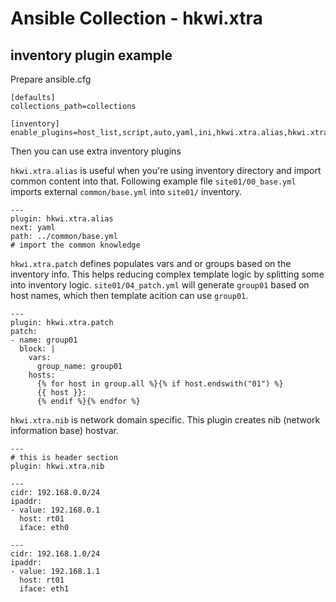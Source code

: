 # Ansible Collection - hkwi.xtra

## inventory plugin example

Prepare ansible.cfg

```
[defaults]
collections_path=collections

[inventory]
enable_plugins=host_list,script,auto,yaml,ini,hkwi.xtra.alias,hkwi.xtra.patch
```

Then you can use extra inventory plugins

`hkwi.xtra.alias` is useful when you're using inventory directory and import common content into that. Following example file `site01/00_base.yml` imports external `common/base.yml` into `site01/` inventory.

```
---
plugin: hkwi.xtra.alias
next: yaml
path: ../common/base.yml
# import the common knowledge
```

`hkwi.xtra.patch` defines populates vars and or groups based on the inventory info. This helps reducing complex template logic by splitting some into inventory logic. `site01/04_patch.yml` will generate `group01` based on host names, which then template acition can use `group01`.

```
---
plugin: hkwi.xtra.patch
patch:
- name: group01
  block: |
    vars:
      group_name: group01
    hosts:
      {% for host in group.all %}{% if host.endswith("01") %}
      {{ host }}:
      {% endif %}{% endfor %}
```

`hkwi.xtra.nib` is network domain specific. This plugin creates nib (network information base) hostvar.

```
---
# this is header section
plugin: hkwi.xtra.nib

---
cidr: 192.168.0.0/24
ipaddr:
- value: 192.168.0.1
  host: rt01
  iface: eth0

---
cidr: 192.168.1.0/24
ipaddr:
- value: 192.168.1.1
  host: rt01
  iface: eth1

```
